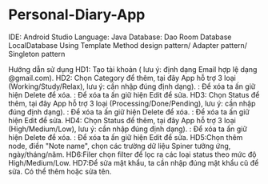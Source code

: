 # Personal-Diary-App
IDE: Android Studio
Language: Java
Database: Dao Room Database LocalDatabase
Using Template Method design pattern/ Adapter pattern/ Singleton pattern

Hướng dẫn sử dụng
HD1: Tạo tài khoản ( lưu ý: định dạng Email hợp lệ dạng @gmail.com).
HD2: Chọn Category để thêm, tại đây App hỗ trợ 3 loại (Working/Study/Relax), lưu ý: cần nhập đúng định dạng).
   : Để xóa ta ấn giữ hiện Delete để xóa.
   : Để xóa ta ấn giữ hiện Edit để sửa.
HD3: Chọn Status để thêm, tại đây App hỗ trợ 3 loại (Processing/Done/Pending), lưu ý: cần nhập đúng định dạng).
   : Để xóa ta ấn giữ hiện Delete để xóa.
   : Để xóa ta ấn giữ hiện Edit để sửa.
HD4: Chọn Status để thêm, tại đây App hỗ trợ 3 loại (High/Medium/Low), lưu ý: cần nhập đúng định dạng).
   : Để xóa ta ấn giữ hiện Delete để xóa.
   : Để xóa ta ấn giữ hiện Edit để sửa.
HD5:Chọn thêm node, điền "Note name", chọn các trường dữ liệu Spiner tưởng ứng, ngày/tháng/năm.
HD6:Filer chọn filter để lọc ra các loại status theo mức độ High/Medium/Low.
HD7:Để sửa mật khẩu, ta cần nhập đúng mật khẩu cũ để sửa. Có thể thêm hoặc sửa tên.